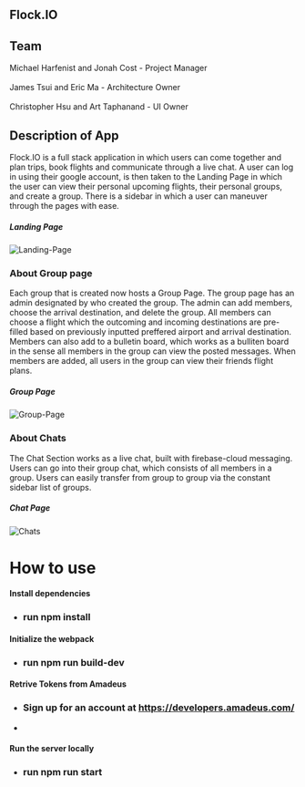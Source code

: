 ## Flock.IO

## Team 
Michael Harfenist and Jonah Cost - Project Manager <br></br>
James Tsui and Eric Ma - Architecture Owner  <br></br>
Christopher Hsu and Art Taphanand - UI Owner


## Description of App
Flock.IO is a full stack application in which users can come together and plan trips, book flights and communicate through a live chat. A user can log in using their google account, is then taken to the Landing Page in which the user can view their personal upcoming flights, their personal groups, and create a group. There is a sidebar in which a user can maneuver through the pages with ease. 
##### Landing Page
![Landing-Page](https://github.com/HR-Longbottom/flock.io/blob/master/client/assets/LandingPageFLock.png?raw=true)

### About Group page
Each group that is created now hosts a Group Page. The group page has an admin designated by who created the group. The admin can add members, choose the arrival destination, and delete the group. All members can choose a flight which the outcoming and incoming destinations are pre-filled based on previously inputted preffered airport and arrival destination. Members can also add to a bulletin board, which works as a bulliten board in the sense all members in the group can view the posted messages. When members are added, all users in the group can view their friends flight plans. 

##### Group Page
![Group-Page](https://github.com/HR-Longbottom/flock.io/blob/master/client/assets/Group%20Page%20Flock.png?raw=true)

### About Chats
The Chat Section works as a live chat, built with firebase-cloud messaging. Users can go into their group chat, which consists of all members in a group. Users can easily transfer from group to group via the constant sidebar list of groups.   

##### Chat Page 
![Chats](https://github.com/HR-Longbottom/flock.io/blob/master/client/assets/chat%20Actual%20flock.png?raw=true)

# How to use
#### Install dependencies
  - ### run npm install
#### Initialize the webpack 
  - ### run npm run build-dev
#### Retrive Tokens from Amadeus 
 -  ### Sign up for an account at https://developers.amadeus.com/
 -  
#### Run the server locally 
 - ### run npm run start
